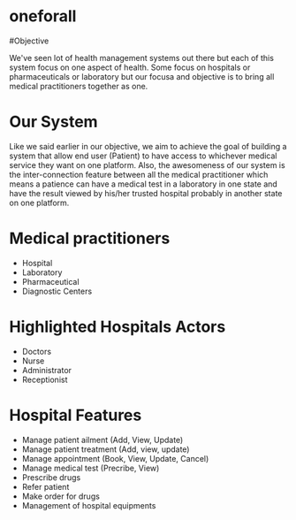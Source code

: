 # oneforall

#Objective

We've seen lot of health management systems out there but each of this system focus on one aspect of health. Some focus on hospitals or pharmaceuticals or laboratory but our focusa and objective is to bring all medical practitioners together as one.

# Our System

Like we said earlier in our objective, we aim to achieve the goal of building a system that allow end user (Patient) to have access to whichever medical service they want on one platform. Also, the awesomeness of our system is the inter-connection feature between all the medical practitioner which means a patience can have a medical test in a laboratory in one state and have the result viewed by his/her trusted hospital probably in another state on one platform.

# Medical practitioners
* Hospital
* Laboratory
* Pharmaceutical
* Diagnostic Centers

# Highlighted Hospitals Actors

* Doctors
* Nurse
* Administrator
* Receptionist

# Hospital Features

* Manage patient ailment (Add, View, Update)
* Manage patient treatment (Add, view, update)
* Manage appointment (Book, View, Update, Cancel)
* Manage medical test (Precribe, View)
* Prescribe drugs
* Refer patient
* Make order for drugs
* Management of hospital equipments
